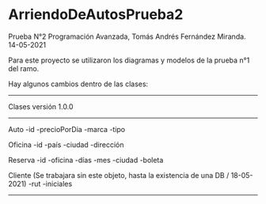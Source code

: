# ArriendoDeAutosPrueba2
Prueba N°2 Programación Avanzada, Tomás Andrés Fernández Miranda.
14-05-2021

Para este proyecto se utilizaron los diagramas y modelos de la prueba n°1 del ramo.

Hay algunos cambios dentro de las clases:
*****************************************
Clases versión 1.0.0
*****************************************
Auto
-id
-precioPorDia
-marca
-tipo


Oficina
-id
-país
-ciudad
-dirección

Reserva
-id
-oficina
-días
-mes
-ciudad
-boleta

Cliente (Se trabajara sin este objeto, hasta la existencia de una DB / 18-05-2021)
-rut
-iniciales
*****************************************

